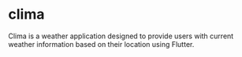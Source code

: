 # clima
Clima is a weather application designed to provide users with current weather information based on their location using Flutter.
